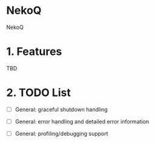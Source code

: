 NekoQ
=====

NekoQ

# 1. Features

TBD

# 2. TODO List

* [ ] General: graceful shutdown handling
* [ ] General: error handling and detailed error information
* [ ] General: profiling/debugging support

